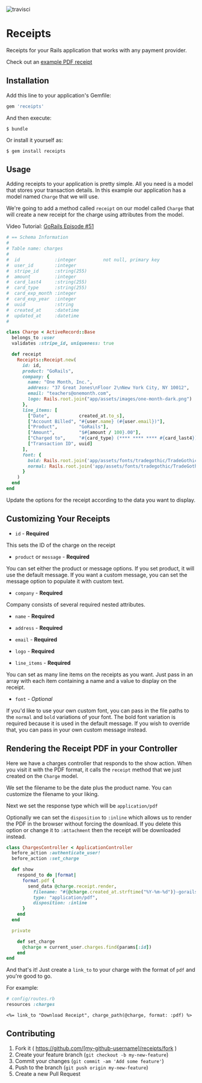 ![travisci](https://api.travis-ci.org/excid3/receipts.svg)

# Receipts

Receipts for your Rails application that works with any payment provider.

Check out an [example PDF receipt](https://github.com/excid3/receipts/blob/master/examples/receipt.pdf?raw=true)

## Installation

Add this line to your application's Gemfile:

```ruby
gem 'receipts'
```

And then execute:

    $ bundle

Or install it yourself as:

    $ gem install receipts

## Usage

Adding receipts to your application is pretty simple. All you need is a
model that stores your transaction details. In this example our
application has a model named `Charge` that we will use.

We're going to add a method called `receipt` on our model called `Charge`
that will create a new receipt for the charge using attributes from the
model.

Video Tutorial:
[GoRails Episode #51](https://gorails.com/episodes/pdf-receipts)

```ruby
# == Schema Information
#
# Table name: charges
#
#  id             :integer          not null, primary key
#  user_id        :integer
#  stripe_id      :string(255)
#  amount         :integer
#  card_last4     :string(255)
#  card_type      :string(255)
#  card_exp_month :integer
#  card_exp_year  :integer
#  uuid           :string
#  created_at     :datetime
#  updated_at     :datetime
#

class Charge < ActiveRecord::Base
  belongs_to :user
  validates :stripe_id, uniqueness: true

  def receipt
    Receipts::Receipt.new(
      id: id,
      product: "GoRails",
      company: {
        name: "One Month, Inc.",
        address: "37 Great Jones\nFloor 2\nNew York City, NY 10012",
        email: "teachers@onemonth.com",
        logo: Rails.root.join("app/assets/images/one-month-dark.png")
      },
      line_items: [
        ["Date",           created_at.to_s],
        ["Account Billed", "#{user.name} (#{user.email})"],
        ["Product",        "GoRails"],
        ["Amount",         "$#{amount / 100}.00"],
        ["Charged to",     "#{card_type} (**** **** **** #{card_last4})"],
        ["Transaction ID", uuid]
      ],
      font: {
        bold: Rails.root.join('app/assets/fonts/tradegothic/TradeGothic-Bold.ttf'),
        normal: Rails.root.join('app/assets/fonts/tradegothic/TradeGothic.ttf'),
      }
    )
  end
end
```

Update the options for the receipt according to the data you want to
display.

## Customizing Your Receipts

* `id` - **Required**

This sets the ID of the charge on the receipt

* `product` or `message` - **Required**

You can set either the product or message options. If you set product, it will use the default message. If you want a custom message, you can set the message option to populate it with custom text.

* `company` - **Required**

Company consists of several required nested attributes.

  * `name` - **Required**
  * `address` - **Required**
  * `email` - **Required**
  * `logo` - **Required**

* `line_items` - **Required**

You can set as many line items on the receipts as you want. Just pass in an array with each item containing a name and a value to display on the receipt.

* `font` - *Optional*

If you'd like to use your own custom font, you can pass in the file paths to the `normal` and `bold` variations of your font. The bold font variation is required because it is used in the default message. If you wish to override that, you can pass in your own custom message instead.


## Rendering the Receipt PDF in your Controller

Here we have a charges controller that responds to the show action. When
you visit it with the PDF format, it calls the `receipt` method that we
just created on the `Charge` model.

We set the filename to be the date plus the product name. You can
customize the filename to your liking.

Next we set the response type which will be `application/pdf`

Optionally we can set the `disposition` to `:inline` which allows us to
render the PDF in the browser without forcing the download. If you
delete this option or change it to `:attachment` then the receipt will
be downloaded instead.

```ruby
class ChargesController < ApplicationController
  before_action :authenticate_user!
  before_action :set_charge

  def show
    respond_to do |format|
      format.pdf {
        send_data @charge.receipt.render,
          filename: "#{@charge.created_at.strftime("%Y-%m-%d")}-gorails-receipt.pdf",
          type: "application/pdf",
          disposition: :inline
      }
    end
  end

  private

    def set_charge
      @charge = current_user.charges.find(params[:id])
    end
end
```

And that's it! Just create a `link_to` to your charge with the format of
`pdf` and you're good to go.

For example:

```ruby
# config/routes.rb
resources :charges
```

```erb
<%= link_to "Download Receipt", charge_path(@charge, format: :pdf) %>
```

## Contributing

1. Fork it ( https://github.com/[my-github-username]/receipts/fork )
2. Create your feature branch (`git checkout -b my-new-feature`)
3. Commit your changes (`git commit -am 'Add some feature'`)
4. Push to the branch (`git push origin my-new-feature`)
5. Create a new Pull Request


